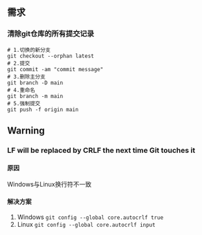 ## 需求

### 清除git仓库的所有提交记录

```Shell
# 1.切换的新分支
git checkout --orphan latest
# 2.提交
git commit -am "commit message"
# 3.删除主分支
git branch -D main
# 4.重命名
git branch -m main
# 5.强制提交
git push -f origin main
```

## Warning 

### LF will be replaced by CRLF the next time Git touches it  

#### 原因
 Windows与Linux换行符不一致

#### 解决方案
1. Windows  `git config --global core.autocrlf true`
2. Linux `git config --global core.autocrlf input`